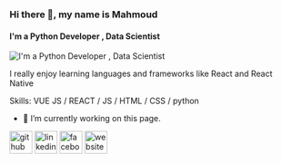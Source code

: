 ### Hi there 👋, my name is Mahmoud
#### I'm a Python Developer , Data Scientist
![I'm a Python Developer , Data Scientist](https://arturssmirnovs.github.io/github-profile-readme-generator/images/banner.png)

I really enjoy learning languages and frameworks like React and React Native

Skills: VUE JS / REACT / JS / HTML / CSS / python

- 🔭 I’m currently working on this page. 


[<img src='https://cdn.jsdelivr.net/npm/simple-icons@3.0.1/icons/github.svg' alt='github' height='40'>](https://github.com/https://github.com/mahmoud-rizek)  [<img src='https://cdn.jsdelivr.net/npm/simple-icons@3.0.1/icons/linkedin.svg' alt='linkedin' height='40'>](https://www.linkedin.com/in/https://www.linkedin.com/in/mahmoud-mohamed-07b983234//)  [<img src='https://cdn.jsdelivr.net/npm/simple-icons@3.0.1/icons/facebook.svg' alt='facebook' height='40'>](https://www.facebook.com/https://web.facebook.com/mahmoudtino22?_rdc=1&_rdr)  [<img src='https://cdn.jsdelivr.net/npm/simple-icons@3.0.1/icons/icloud.svg' alt='website' height='40'>](..)  


<!---
mahmoud-rizek/mahmoud-rizek is a ✨ special ✨ repository because its `README.md` (this file) appears on your GitHub profile.
You can click the Preview link to take a look at your changes.
--->
